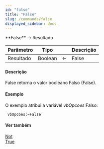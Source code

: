 ```yaml
---
id: "false"
title: "False"
slug: /commands/false
displayed_sidebar: docs
---
```


<!--REF #_command_.False.Syntax-->**False**  -> Resultado<!-- END REF-->
<!--REF #_command_.False.Params-->
| Parâmetro | Tipo |  | Descrição |
| --- | --- | --- | --- |
| Resultado | Boolean | &larr; | False |

<!-- END REF-->

#### Descrição 

<!--REF #_command_.False.Summary-->False retorna o valor booleano Falso (False).<!-- END REF-->

#### Exemplo 

O exemplo atribui a variável *vbOpcoes* Falso:

```4d
 vbOpcoes:=False
```

#### Ver também 

[Not](not.md)  
[True](true.md)  
